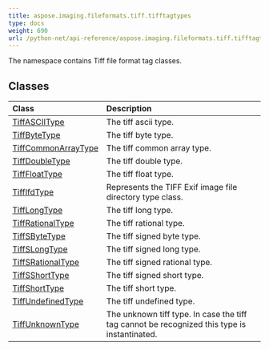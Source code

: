 ```yaml
---
title: aspose.imaging.fileformats.tiff.tifftagtypes
type: docs
weight: 690
url: /python-net/api-reference/aspose.imaging.fileformats.tiff.tifftagtypes/
---
```



The namespace contains Tiff file format tag classes.

## **Classes**
|**Class**|**Description**|
| :- | :- |
|[TiffASCIIType](/imaging/python-net/api-reference/aspose.imaging.fileformats.tiff.tifftagtypes/tiffasciitype/)|The tiff ascii type.|
|[TiffByteType](/imaging/python-net/api-reference/aspose.imaging.fileformats.tiff.tifftagtypes/tiffbytetype/)|The tiff byte type.|
|[TiffCommonArrayType](/imaging/python-net/api-reference/aspose.imaging.fileformats.tiff.tifftagtypes/tiffcommonarraytype/)|The tiff common array type.|
|[TiffDoubleType](/imaging/python-net/api-reference/aspose.imaging.fileformats.tiff.tifftagtypes/tiffdoubletype/)|The tiff double type.|
|[TiffFloatType](/imaging/python-net/api-reference/aspose.imaging.fileformats.tiff.tifftagtypes/tifffloattype/)|The tiff float type.|
|[TiffIfdType](/imaging/python-net/api-reference/aspose.imaging.fileformats.tiff.tifftagtypes/tiffifdtype/)|Represents the TIFF Exif image file directory type class.|
|[TiffLongType](/imaging/python-net/api-reference/aspose.imaging.fileformats.tiff.tifftagtypes/tifflongtype/)|The tiff long type.|
|[TiffRationalType](/imaging/python-net/api-reference/aspose.imaging.fileformats.tiff.tifftagtypes/tiffrationaltype/)|The tiff rational type.|
|[TiffSByteType](/imaging/python-net/api-reference/aspose.imaging.fileformats.tiff.tifftagtypes/tiffsbytetype/)|The tiff signed byte type.|
|[TiffSLongType](/imaging/python-net/api-reference/aspose.imaging.fileformats.tiff.tifftagtypes/tiffslongtype/)|The tiff signed long type.|
|[TiffSRationalType](/imaging/python-net/api-reference/aspose.imaging.fileformats.tiff.tifftagtypes/tiffsrationaltype/)|The tiff signed rational type.|
|[TiffSShortType](/imaging/python-net/api-reference/aspose.imaging.fileformats.tiff.tifftagtypes/tiffsshorttype/)|The tiff signed short type.|
|[TiffShortType](/imaging/python-net/api-reference/aspose.imaging.fileformats.tiff.tifftagtypes/tiffshorttype/)|The tiff short type.|
|[TiffUndefinedType](/imaging/python-net/api-reference/aspose.imaging.fileformats.tiff.tifftagtypes/tiffundefinedtype/)|The tiff undefined type.|
|[TiffUnknownType](/imaging/python-net/api-reference/aspose.imaging.fileformats.tiff.tifftagtypes/tiffunknowntype/)|The unknown tiff type. In case the tiff tag cannot be recognized this type is instantinated.|
